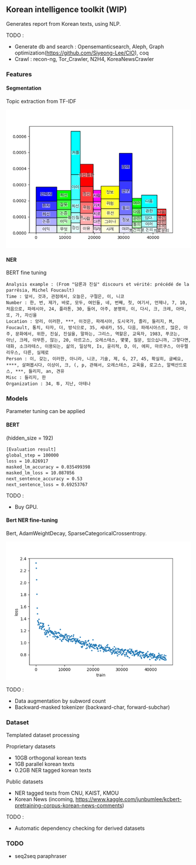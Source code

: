 ## Korean intelligence toolkit (WIP)

Generates report from Korean texts, using NLP. 

TODO : 
* Generate db and search : Opensemanticsearch, Aleph, Graph optimization(https://github.com/Siyeong-Lee/CIO), coq
* Crawl : recon-ng, Tor_Crawler, N2H4, KoreaNewsCrawler

### Features

#### Segmentation

Topic extraction from TF-IDF

![Paragaraph segmentation based on topic](reports/91f7f3f9e675d227740177789ee39e3008b60111_topic_segment.png)


#### NER

BERT fine tuning

```
Analysis example : (From "담론과 진실" discours et vérité: précédé de la parrêsia, Michel Foucault)
Time : 앞서, 것과, 관점에서, 오늘은, 구절은, 이, 니코
Number : 한, 번, 제가, 바로, 모두, 여인들, 네, 번째, 첫, 여기서, 언제나, 7, 10, 처음으로, 파레시아, 24, 플라톤, 30, 들어, 아주, 분명히, 이, 다시, 크, 크레, 아마, 또, 가, 자신을
Location : 앙리, 이러한, ***, 이것은, 파레시아, 도시국가, 졸리, 들리지, M, Foucault, 통치, 타자, 더, 방식으로, 35, 세네카, 55, 다음, 파레시아스트, 많은, 아주, 문화에서, 위한, 진실, 진실을, 말하는, 그리스, 역할은, 교육자, 1983, 푸코는, 
아닌, 크레, 아무튼, 않는, 20, 아르고스, 오레스테스, 몇몇, 질문, 있으십니까, 그렇다면, 대화, 소크라테스, 이용되는, 삶의, 일상적, Is, 윤리적, D, 이, 에피, 마르쿠스, 아우렐리우스, 다른, 실제로
Person : 이, 갖는, 이러한, 아니라, 니코, 기술, 제, G, 27, 45, 확실히, 글쎄요, ****, 살펴봅시다, 이상이, 크, (, p, 관해서, 오레스테스, 교육을, 로고스, 알렉산드로스, ***, 들리지, an, 견유
Misc : 들리지, 한
Organization : 34, 투, 지난, 아테나
```


### Models 
Parameter tuning can be applied

#### BERT
(hidden_size = 192)
```
[Evaluation result]
global_step = 100000
loss = 10.826917
masked_lm_accuracy = 0.035499398
masked_lm_loss = 10.087056
next_sentence_accuracy = 0.53
next_sentence_loss = 0.69253767
```

TODO :
* Buy GPU. 

#### Bert NER fine-tuning

Bert, AdamWeightDecay, SparseCategoricalCrossentropy.

![Training curve](NER_training_loss.png)

TODO : 
* Data augmentation by subword count 
* Backward-masked tokenizer (backward-char, forward-subchar)


### Dataset

Templated dataset processing 

Proprietary datasets 
* 10GB orthogonal korean texts
* 1GB parallel korean texts
* 0.2GB NER tagged korean texts

Public datasets
* NER tagged texts from CNU, KAIST, KMOU 
* Korean News (incoming, https://www.kaggle.com/junbumlee/kcbert-pretraining-corpus-korean-news-comments)

TODO : 
* Automatic dependency checking for derived datasets

### TODO 
* seq2seq paraphraser

